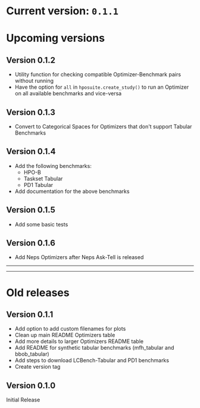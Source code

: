 # Current version: `0.1.1`

# Upcoming versions

## Version 0.1.2

* Utility function for checking compatible Optimizer-Benchmark pairs without running
* Have the option for `all` in `hposuite.create_study()` to run an Optimizer on all available benchmarks and vice-versa

## Version 0.1.3

* Convert to Categorical Spaces for Optimizers that don't support Tabular Benchmarks

## Version 0.1.4

* Add the following benchmarks:
    * HPO-B
    * Taskset Tabular
    * PD1 Tabular
* Add documentation for the above benchmarks


## Version 0.1.5

* Add some basic tests

## Version 0.1.6

* Add Neps Optimizers after Neps Ask-Tell is released

---
---

# Old releases

## Version 0.1.1

* Add option to add custom filenames for plots
* Clean up main README Optimizers table
* Add more details to larger Optimizers README table
* Add README for synthetic tabular benchmarks (mfh_tabular and bbob_tabular)
* Add steps to download LCBench-Tabular and PD1 benchmarks
* Create version tag

## Version 0.1.0

Initial Release


